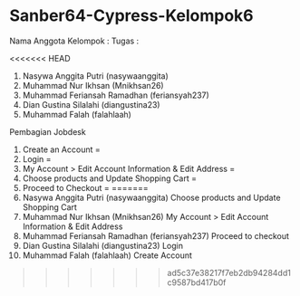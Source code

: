# Sanber64-Cypress-Kelompok6

Nama Anggota Kelompok :                             Tugas : 

<<<<<<< HEAD
1. Nasywa Anggita Putri (nasywaanggita)
2. Muhammad Nur Ikhsan (Mnikhsan26)
3. Muhammad Feriansah Ramadhan (feriansyah237)
4. Dian Gustina Silalahi (diangustina23)
5. Muhammad Falah (falahlaah)

Pembagian Jobdesk

1. Create an Account =
2. Login =
3. My Account > Edit Account Information & Edit Address =
4. Choose products and Update Shopping Cart =
5. Proceed to Checkout =
=======
1. Nasywa Anggita Putri (nasywaanggita)             Choose products and Update Shopping Cart     
2. Muhammad Nur Ikhsan (Mnikhsan26)                 My Account > Edit Account Information & Edit Address
3. Muhammad Feriansah Ramadhan (feriansyah237)      Proceed to checkout
4. Dian Gustina Silalahi (diangustina23)              Login
5. Muhammad Falah (falahlaah)                       Create Account        
>>>>>>> ad5c37e38217f7eb2db94284dd1c9587bd417b0f
